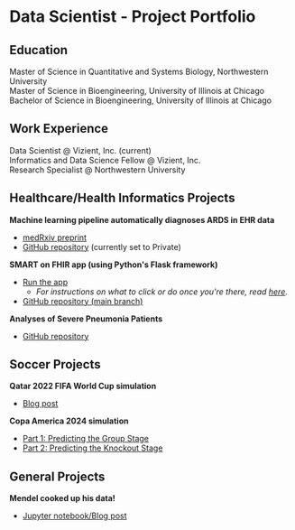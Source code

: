 # Data Scientist - Project Portfolio 

## Education

Master of Science in Quantitative and Systems Biology, Northwestern University  
Master of Science in Bioengineering, University of Illinois at Chicago  
Bachelor of Science in Bioengineering, University of Illinois at Chicago

## Work Experience  

Data Scientist @ Vizient, Inc. (current)  
Informatics and Data Science Fellow @ Vizient, Inc.  
Research Specialist @ Northwestern University  

## Healthcare/Health Informatics Projects  

**Machine learning pipeline automatically diagnoses ARDS in EHR data**

- [medRxiv preprint](https://doi.org/10.1101/2024.05.21.24307715)
- [GitHub repository](https://github.com/amarallab/ARDS_diagnosis) (currently set to Private)

**SMART on FHIR app (using Python's Flask framework)**

- [Run the app](https://launch.smarthealthit.org/?launch_url=https%3A%2F%2Fsmart-on-fhir-python-app.onrender.com%2F&launch=WzAsIiIsIiIsIkFVVE8iLDAsMCwwLCJwYXRpZW50L1BhdGllbnQucnMgcGF0aWVudC9PYnNlcnZhdGlvbi5ycyBsYXVuY2ggb2ZmbGluZV9hY2Nlc3Mgb3BlbmlkIGZoaXJVc2VyIiwiaHR0cHM6Ly9zbWFydC1vbi1maGlyLXB5dGhvbi1hcHAub25yZW5kZXIuY29tL2ZoaXItYXBwLyIsImNsaWVudC1pZCIsIiIsIiIsIiIsIiIsMCwwXQ&tab=0&validation=1)  
  - *For instructions on what to click or do once you're there, read [here](https://github.com/morales-felix/SMART-on-FHIR-Python-app/blob/deployment/README.md#usage).*
- [GitHub repository (main branch)](https://github.com/morales-felix/SMART-on-FHIR-Python-app)

**Analyses of Severe Pneumonia Patients**

- [GitHub repository](https://github.com/morales-felix/analyses_of_severe_pneumonia)

## Soccer Projects  
  
**Qatar 2022 FIFA World Cup simulation**  

- [Blog post](https://morales-felix.github.io/Qatar-2022-FIFA-World-Cup-simulation/)

**Copa America 2024 simulation** 

- [Part 1: Predicting the Group Stage](https://medium.com/@fmoralcaballero/predicting-the-winner-of-copa-america-2024-with-data-science-85bac848a2b7)
- [Part 2: Predicting the Knockout Stage](https://medium.com/@fmoralcaballero/predicting-the-winner-of-copa-america-2024-with-data-science-part-2-b0be0b132f30)
  
## General Projects  

**Mendel cooked up his data!**  

- [Jupyter notebook/Blog post](https://github.com/morales-felix/Mendel_cooked_up_his_data)
